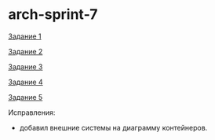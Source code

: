 # arch-sprint-7

[Задание 1](Exc1/README.md)

[Задание 2](Exc2/README.md)

[Задание 3](Exc3/README.md)

[Задание 4](Exc4/README.md)

[Задание 5](Exc5/README.md)

Исправления:
- добавил внешние системы на диаграмму контейнеров.
